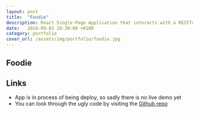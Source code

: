 ```yaml
---
layout: post
title:  "Foodie"
description: React Single-Page Application that interacts with a RESTful food recipe API built on KOA.js, being able to create, read, update and delete entries from the DB2 database.
date:   2018-09-03 10:30:00 +0100
category: portfolio
cover_url: /assets/img/portfolio/foodie.jpg
---
```

## Foodie


## Links

* App is in process of being deploy, so sadly there is no live demo yet
* You can look through the ugly code by visiting the [Github repo](https://github.com/DetectiveAzul/recipe-project)
